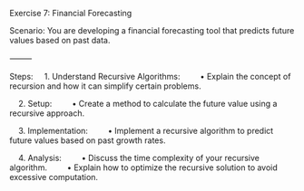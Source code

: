 Exercise 7: Financial Forecasting

Scenario:
You are developing a financial forecasting tool that predicts future values based on past data.

⸻

Steps:
    1. Understand Recursive Algorithms:
        • Explain the concept of recursion and how it can simplify certain problems.

    2. Setup:
        • Create a method to calculate the future value using a recursive approach.

    3. Implementation:
        • Implement a recursive algorithm to predict future values based on past growth rates.

    4. Analysis:
        • Discuss the time complexity of your recursive algorithm.
        • Explain how to optimize the recursive solution to avoid excessive computation.